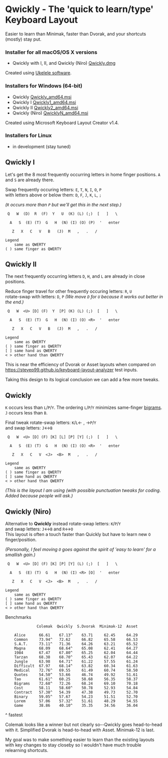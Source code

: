 # Qwickly - The 'quick to learn/type' Keyboard Layout

Easier to learn than Minimak, faster than Dvorak, and your shortcuts (mostly) stay put.

### Installer for all macOS/OS X versions
- Qwickly with I, II, and Qwickly (Niro) [Qwickly.dmg](https://github.com/qwickly-org/Qwickly/releases/download/v1.0/Qwickly.dmg)

Created using [Ukelele software](https://software.sil.org/ukelele).

### Installers for Windows (64-bit)
- Qwickly [Qwickly_amd64.msi](https://github.com/qwickly-org/Qwickly/releases/download/v1.0/Qwickly_amd64.msi)
- Qwickly I [Qwickly1_amd64.msi](https://github.com/qwickly-org/Qwickly/releases/download/v1.0/Qwickly1_amd64.msi)
- Qwickly II [Qwickly2_amd64.msi](https://github.com/qwickly-org/Qwickly/releases/download/v1.0/Qwickly2_amd64.msi)
- Qwickly (Niro) [QwicklyN_amd64.msi](https://github.com/qwickly-org/Qwickly/releases/download/v1.0/QwicklyN_amd64.msi)

Created using Microsoft Keyboard Layout Creator v1.4.

### Installers for Linux
- in development (stay tuned)


## Qwickly I

Let's get the 8 most frequently occurring letters in home finger positions. `A` and `S` are already there.

Swap frequently occuring letters: `E`, `T`, `N`, `I`, `O`, `P`<br/>
with letters above or below them: `D`, `F`, `J`, `K`, `L`, `;`

*(`R` occurs more than `P` but we'll get this in the next step.)*
```
 Q   W  (D)  R  (F)  Y   U  (K) (L) (;)  [   ]   \

  A   S  (E) (T)  G   H  (N) (I) (O) (P)  '   enter

   Z   X   C   V   B   (J)  M   ,   .   /

Legend
    same as QWERTY
( ) same finger as QWERTY
```

## Qwickly II

The next frequently occurring letters `D`, `H`, and `L` are already in close positions.

Reduce finger travel for other frequently occuring letters: `R`, `U`<br/>
rotate-swap with letters: `D`, `P` *(We move `D` for `U` because it works out better in the end.)*
```
 Q   W  <U> [D] (F)  Y  [P] (K) (L) (;)  [   ]   \

  A   S  (E) (T)  G   H  (N) (I) (O) <R>  '   enter

   Z   X   C   V   B   (J)  M   ,   .   /

Legend
    same as QWERTY
( ) same finger as QWERTY
[ ] same hand as QWERTY
< > other hand than QWERTY
```

This is near the efficiency of Dvorak or Asset layouts when compared on https://stevep99.github.io/keyboard-layout-analyzer test inputs.

Taking this design to its logical conclusion we can add a few more tweaks.

## Qwickly

`K` occurs less than `L`/`P`/`Y`. The ordering `L`/`P`/`Y` minimizes same-finger [bigrams](https://blogs.sas.com/content/iml/2014/09/26/bigrams.html).<br/>
`J` occurs less than `B`.

Final tweak rotate-swap letters: `K`/`L`<- , ->`P`/`Y`<br/>
and swap letters: `J`<->`B`
```
 Q   W  <U> [D] (F) [K] [L] [P] [Y] (;)  [   ]   \

  A   S  (E) (T)  G   H  (N) (I) (O) <R>  '   enter

   Z   X   C   V  <J>  <B>  M   ,   .   /

Legend
    same as QWERTY
( ) same finger as QWERTY
[ ] same hand as QWERTY
< > other hand than QWERTY
```
*(This is the layout I am using (with possible punctuation tweaks for coding. Added because people will ask.)*

## Qwickly (Niro)

Alternative to **Qwickly** instead rotate-swap letters: `K`/`P`/`Y`<br/>
and swap letters: `J`<->`B` and `R`<->`O`<br/>
This layout is often a touch faster than Quickly but have to learn new `O` finger/position.

*(Personally, I feel moving `O` goes against the spirit of 'easy to learn' for a smallish gain.)*
```
 Q   W  <U> [D] (F) [K] [P] [Y] (L) (;)  [   ]   \

  A   S  (E) (T)  G   H  (N) (I) <R> [O]  '   enter

   Z   X   C   V  <J>  <B>  M   ,   .   /

Legend
    same as QWERTY
( ) same finger as QWERTY
[ ] same hand as QWERTY
< > other hand than QWERTY
```

Benchmarks
```
              Colemak  Qwickly  S.Dvorak  Minimak-12  Asset

    Alice      66.61    67.13^    63.71     62.45     64.29
    Common     73.94^   72.62     66.82     65.58     66.53
    S.A.T.     73.11^   71.36     64.26     63.21     65.52
    Magna      68.09    68.64^    65.08     62.41     64.27
    1984       67.47    67.80^    65.25     62.04     64.44
    Tarzan     68.38    68.70^    65.43     62.07     64.22
    Jungle     63.98    64.71^    61.22     57.55     61.24
    Difficult  67.97    68.14^    63.82     60.34     61.63
    Medical    72.76^   69.55     61.49     60.74     58.50
    Quotes     54.50^   53.66     46.74     49.92     51.61
    Tao        61.61^   60.25     58.68     56.35     58.37
    Bigrams    72.68^   72.26     68.24     69.10     70.18
    Cost       58.11    58.60^    50.78     52.93     54.84
    Contract   57.38^   54.39     47.38     49.73     52.70
    Binary     59.05^   57.67     54.23     51.51     52.70
    Lorem      57.06    57.32^    51.61     48.29     54.55
    Game       38.86    40.10^    35.35     34.56     36.04
```
^ fastest

Colemak looks like a winner but not clearly so--Qwickly goes head-to-head with it.<jd/>
Simplified Dvorak is head-to-head with Asset. Minimak-12 is last.

My goal was to make something easier to learn than the existing layouts with key changes to stay closeby so I wouldn't have much trouble relearning shortcuts.
